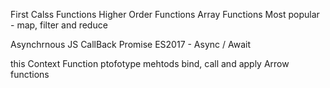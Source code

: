 First Calss Functions
Higher Order Functions
  Array Functions
    Most popular - map, filter and reduce



Asynchrnous JS
CallBack
Promise
ES2017 - Async / Await



this Context
Function ptofotype mehtods
  bind, call and apply
Arrow functions

